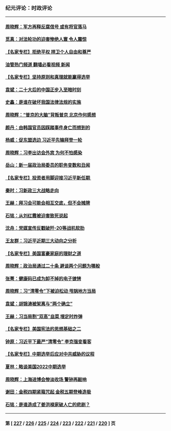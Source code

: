 ### 纪元评论：时政评论
---
#### [周晓辉：军方再释反腐信号 或有将官落马](../../pages/nsc1025/n13865666.md?11150330) 
#### [觅真：对法轮功的迫害惨绝人寰 令人震惊](../../pages/nsc1025/n13865307.md?11150330) 
#### [【名家专栏】拒绝平权 捍卫个人自由和尊严](../../pages/nsc1025/n13865084.md?11150330) 
#### [油管热门频道 翻墙必看视频 新闻](ok?11150330)
#### [【名家专栏】坚持原则和真理就能赢得选举](../../pages/nsc1025/n13865086.md?11150330) 
#### [袁斌：二十大后的中国正步入至暗时刻](../../pages/nsc1025/n13865080.md?11150330) 
#### [史鑫：是谁在破坏我国法律法规的实施](../../pages/nsc1025/n13865124.md?11150330) 
#### [周晓辉：“普京的大脑”背叛普京 北京作何感想](../../pages/nsc1025/n13865070.md?11150330) 
#### [颜丹：由韩国官员因踩踏事件身亡而想到的](../../pages/nsc1025/n13865033.md?11150330) 
#### [杨威：促东盟选边 习近平先输拜登一轮](../../pages/nsc1025/n13864889.md?11150330) 
#### [周晓辉：习李出访会外宾 为何不怕感染](../../pages/nsc1025/n13864822.md?11150330) 
#### [岳山：新一届政治局委员的职务变数和丑闻](../../pages/nsc1025/n13864753.md?11150330) 
#### [【名家专栏】投资者用脚迎接习近平新任期 ](../../pages/nsc1025/n13864724.md?11150330) 
#### [秦时：习新政三大战略走向](../../pages/nsc1025/n13864612.md?11150330) 
#### [王赫：拜习会可能会相互交底，但不会摊牌](../../pages/nsc1025/n13864603.md?11150330) 
#### [石铭：从刘红霞被迫害致死说起](../../pages/nsc1025/n13864511.md?11150330) 
#### [沈舟：党媒宣传反戳破歼-20等战机软肋](../../pages/nsc1025/n13864428.md?11150330) 
#### [王友群：习近平近期三大动向之分析](../../pages/nsc1025/n13864398.md?11150330) 
#### [【名家专栏】美国富豪家庭的理财之道](../../pages/nsc1025/n13864204.md?11150330) 
#### [周晓辉：政治局通过二十条 避谈两个问题为哪般](../../pages/nsc1025/n13864323.md?11150330) 
#### [张菁：健康码已成为卸不掉的电子镣铐](../../pages/nsc1025/n13864112.md?11150330) 
#### [周晓辉：习“清零令”下被迫松动 甩锅地方当局](../../pages/nsc1025/n13864129.md?11150330) 
#### [袁斌：胡锦涛被架离与“两个确立”](../../pages/nsc1025/n13864131.md?11150330) 
#### [王赫：习当局割“双高”韭菜 埋定时炸弹](../../pages/nsc1025/n13864124.md?11150330) 
#### [【名家专栏】美国宪法的思想基础之二](../../pages/nsc1025/n13863448.md?11150330) 
#### [钟原：习近平下最严“清零令” 李克强变看客](../../pages/nsc1025/n13863710.md?11150330) 
#### [【名家专栏】中期选举后应对中共威胁的议程](../../pages/nsc1025/n13863449.md?11150330) 
#### [夏林：略谈美国2022中期选举](../../pages/nsc1025/n13863640.md?11150330) 
#### [周晓辉：上海进博会惨淡收场 警钟再敲响](../../pages/nsc1025/n13863574.md?11150330) 
#### [谢田：金税四期紧箍咒起 金税五期登峰造极](../../pages/nsc1025/n13863576.md?11150330) 
#### [石铭：是谁造成了姜洪禄家破人亡的悲剧？](../../pages/nsc1025/n13863223.md?11150330) 

---
#### 第 [ [227](./227.md?11150330) / [226](./226.md?11150330) / [225](./225.md?11150330) / [224](./224.md?11150330) / [223](./223.md?11150330) / [222](./222.md?11150330) / [221](./221.md?11150330) / [220](./220.md?11150330) ] 页
